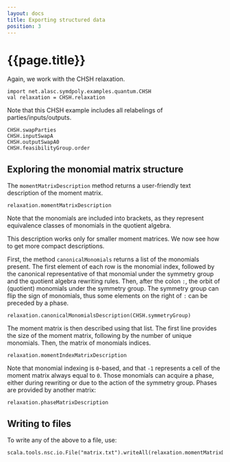 ```yaml
---
layout: docs
title: Exporting structured data
position: 3
---
```


# {{page.title}}

Again, we work with the CHSH relaxation.

```tut
import net.alasc.symdpoly.examples.quantum.CHSH
val relaxation = CHSH.relaxation
```

Note that this CHSH example includes all relabelings of parties/inputs/outputs.

```tut
CHSH.swapParties
CHSH.inputSwapA
CHSH.outputSwapA0
CHSH.feasibilityGroup.order
```

## Exploring the monomial matrix structure

The `momentMatrixDescription` method returns a user-friendly text description of the moment matrix.

```tut
relaxation.momentMatrixDescription
```

Note that the monomials are included into brackets, as they represent equivalence classes of monomials in the quotient algebra. 

This description works only for smaller moment matrices. We now see how to get more compact descriptions.

First, the method `canonicalMonomials` returns a list of the monomials present. The first element of each row is the monomial index, followed by the canonical representative of that monomial under the symmetry group and the quotient algebra rewriting rules. Then, after the colon `:`, the orbit of (quotient) monomials under the symmetry group. The symmetry group can flip the sign of monomials, thus some elements on the right of `:` can be preceded by a phase.
```tut
relaxation.canonicalMonomialsDescription(CHSH.symmetryGroup)
```
The moment matrix is then described using that list. The first line provides the size of the moment matrix, following by the number of unique monomials.
Then, the matrix of monomials indices.
```tut
relaxation.momentIndexMatrixDescription
```
Note that monomial indexing is `0`-based, and that `-1` represents a cell of the moment matrix always equal to `0`.
Those monomials can acquire a phase, either during rewriting or due to the action of the symmetry group. Phases are provided by another matrix:
```tut
relaxation.phaseMatrixDescription
```

## Writing to files

To write any of the above to a file, use:

```tut
scala.tools.nsc.io.File("matrix.txt").writeAll(relaxation.momentMatrixDescription)
```
